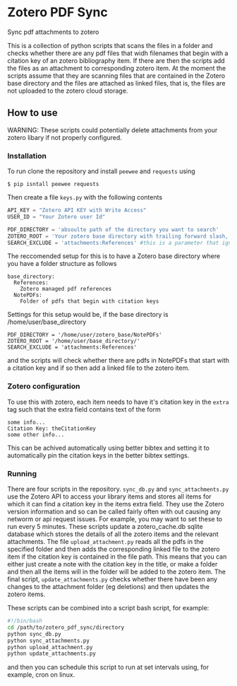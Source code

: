 # Zotero PDF Sync
Sync pdf attachments to zotero

This is a collection of python scripts that scans the files in a folder and checks whether there are any pdf files that widh filenames that begin with a citation key of an zotero bibliography item. If there are then the scripts add the files as an attachment to corresponding zotero item. At the moment the scripts assume that they are scanning files that are contained in the Zotero base directory and the files are attached as linked files, that is, the files are not uploaded to the zotero cloud storage.

## How to use
WARNING: These scripts could potentially delete attachments from your zotero libary if not properly configured.

### Installation
To run clone the repository and install `peewee` and `requests` using
```
$ pip isntall peewee requests
```

Then create a file `keys.py` with the following contents

```python
API_KEY = "Zotero API KEY with Write Access"
USER_ID = "Your Zotero user Id"

PDF_DIRECTORY = 'absoulte path of the directory you want to search'
ZOTERO_ROOT = 'Your zotero base directory with trailing forward slash, eg: /home/user/zotero_base/'
SEARCH_EXCLUDE = 'attachments:References' #this is a parameter that ignores any references that you don't want to mess with. For example, if you store all your actual pdfs in zotero_base/Refernces and you don't want these scripts to interfere with these. Just set this to a 'null' (a string) empty string if you don't want to use this feature.
```

The reccomended setup for this is to have a Zotero base directory where you have a folder structure as follows

```
base_directory:
  References:
    Zotero managed pdf references
  NotePDFs:
    Folder of pdfs that begin with citation keys
```

Settings for this setup would be, if the base directory is /home/user/base_directory

```
PDF_DIRECTORY = '/home/user/zotero_base/NotePDFs'
ZOTERO_ROOT = '/home/user/base_directory/'
SEARCH_EXCLUDE = 'attachments:References'
```

and the scripts will check whether there are pdfs in NotePDFs that start with a citation key and if so then add a linked file to the zotero item.

### Zotero configuration

To use this with zotero, each item needs to have it's citation key in the `extra` tag such that the extra field contains text of the form
```
some info...
Citation Key: theCitationKey
some other info...
```

This can be achived automatically using better bibtex and setting it to automatically pin the citation keys in the better bibtex settings.


### Running
There are four scripts in the repository. 
`sync_db.py` and `sync_attachments.py` use the Zotero API to access your library items and stores all items for which it can find a citation key in the items extra field. They use the Zotero version information and so can be called fairly often with out causing any networm or api request issues. For example, you may want to set these to run every 5 minutes. These scripts update a zotero_cache.db sqlite database which stores the details of all the zotero items and the relevant attachments. The file `upload_attachment.py` reads all the pdfs in the specified folder and then adds the corresponding linked file to the zotero item if the citation key is contained in the file path. This means that you can either just create a note with the citation key in the title, or make a folder and then all the items will in the folder will be added to the zotero item. The final script, `update_attachments.py` checks whether there have been any changes to the attachment folder (eg deletions) and then updates the zotero items.

These scripts can be combined into a script bash script, for example:

```bash
#!/bin/bash
cd /path/to/zotero_pdf_sync/directory
python sync_db.py
python sync_attachments.py
python upload_attachment.py
python update_attachments.py
```

and then you can schedule this script to run at set intervals using, for example, cron on linux.
